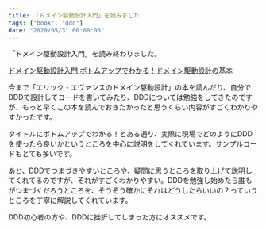 ```yaml
---
title: 「ドメイン駆動設計入門」を読みました
tags: ["book", "ddd"]
date: "2020/05/31 00:00:00"
---
```


「ドメイン駆動設計入門」を読み終わりました。

<a href="https://www.amazon.co.jp/dp/B082WXZVPC?tag=note0e2a-22&linkCode=ogi&th=1&psc=1" target="_blank">ドメイン駆動設計入門 ボトムアップでわかる！ドメイン駆動設計の基本</a>

今まで「エリック・エヴァンスのドメイン駆動設計」の本を読んだり、自分でDDDで設計してコードを書いてみたり、DDDについては勉強をしてきたのですが、もっと早くこの本を読んでおきたかったと思うくらい内容がすごくわかりやすかったです。

タイトルにボトムアップでわかる！とある通り、実際に現場でどのようにDDDを使ったら良いかというところを中心に説明をしてくれています。サンプルコードもとても多いです。

あと、DDDでつまづきやすいところや、疑問に思うところを取り上げて説明してくれてるのですが、それがすごくわかりやすい。DDDを勉強し始めたら誰もがつまづくだろうところを、そうそう確かにそれはどうしたらいいの？っていうところを丁寧に解説してくれています。

DDD初心者の方や、DDDに挫折してしまった方にオススメです。
